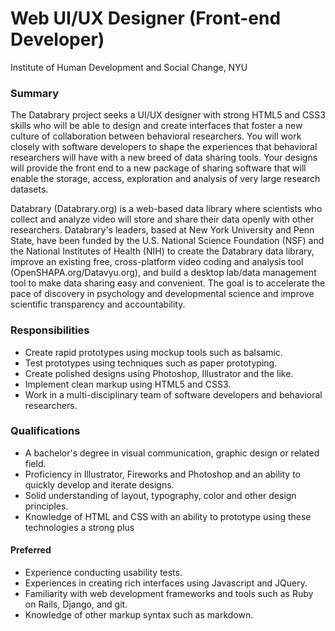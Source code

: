 # Web UI/UX Designer (Front-end Developer)

Institute of Human Development and Social Change, NYU

### Summary

The Databrary project seeks a UI/UX designer with strong HTML5 and CSS3 skills who will be able to design and create interfaces that foster a new culture of collaboration between behavioral researchers.
You will work closely with software developers to shape the experiences that behavioral researchers will have with a new breed of data sharing tools.
Your designs will provide the front end to a new package of sharing software that will enable the storage, access, exploration and analysis of very large research datasets.

Databrary (Databrary.org) is a web-based data library where scientists who collect and analyze video will store and share their data openly with other researchers.
Databrary's leaders, based at New York University and Penn State, have been funded by the U.S.  National Science Foundation (NSF) and the National Institutes of Health (NIH) to create the Databrary data library, improve an existing free, cross-platform video coding and analysis tool (OpenSHAPA.org/Datavyu.org), and build a desktop lab/data management tool to make data sharing easy and convenient.
The goal is to accelerate the pace of discovery in psychology and developmental science and improve scientific transparency and accountability.

### Responsibilities

- Create rapid prototypes using mockup tools such as balsamic.
- Test prototypes using techniques such as paper prototyping.
- Create polished designs using Photoshop, Illustrator and the like.
- Implement clean markup using HTML5 and CSS3.
- Work in a multi-disciplinary team of software developers and behavioral researchers.

### Qualifications

- A bachelor's degree in visual communication, graphic design or related field.
- Proficiency in Illustrator, Fireworks and Photoshop and an ability to quickly develop and iterate designs.
- Solid understanding of layout, typography, color and other design principles.
- Knowledge of HTML and CSS with an ability to prototype using these technologies a strong plus

#### Preferred

- Experience conducting usability tests.
- Experiences in creating rich interfaces using Javascript and JQuery.
- Familiarity with web development frameworks and tools such as Ruby on Rails, Django, and git.
- Knowledge of other markup syntax such as markdown.
